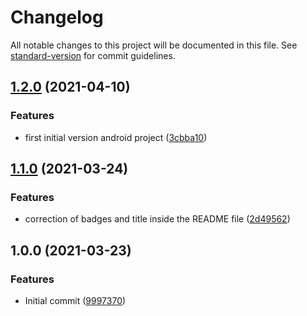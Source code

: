 # Changelog

All notable changes to this project will be documented in this file. See [standard-version](https://github.com/conventional-changelog/standard-version) for commit guidelines.

## [1.2.0](https://github.com/danielcerongrajales/Tooltips/compare/v1.1.0...v1.2.0) (2021-04-10)


### Features

*  first initial version android project ([3cbba10](https://github.com/danielcerongrajales/Tooltips/commit/3cbba101f4fac911acc7343c3759c3d0e612353b))

## [1.1.0](https://github.com/danielcerongrajales/Tooltips/compare/v1.0.0...v1.1.0) (2021-03-24)


### Features

* correction of badges and title inside the  README file ([2d49562](https://github.com/danielcerongrajales/Tooltips/commit/2d4956235178b3e28a1914bf11aef0c368e54674))

## 1.0.0 (2021-03-23)


### Features

* Initial commit ([9997370](https://github.com/danielcerongrajales/Tooltips/commit/99973709944b23050cd83ed8fd162caf846e5df7))
